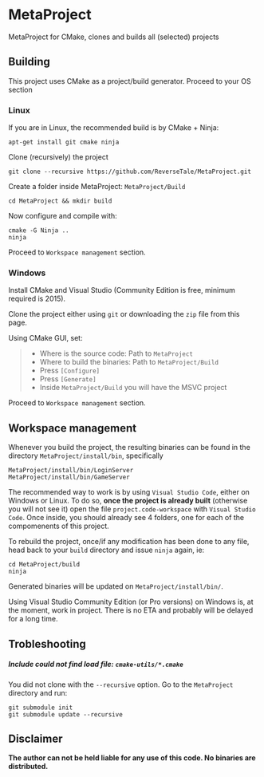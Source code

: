 # MetaProject
MetaProject for CMake, clones and builds all (selected) projects

## Building

This project uses CMake as a project/build generator. Proceed to your OS section

### Linux

If you are in Linux, the recommended build is by CMake + Ninja:
```
apt-get install git cmake ninja
```

Clone (recursively) the project

```
git clone --recursive https://github.com/ReverseTale/MetaProject.git
```
 
Create a folder inside MetaProject: `MetaProject/Build`

```
cd MetaProject && mkdir build
```

Now configure and compile with:

```
cmake -G Ninja ..
ninja
``` 

Proceed to `Workspace management` section.

### Windows

Install CMake and Visual Studio (Community Edition is free, minimum required is 2015).

Clone the project either using `git` or downloading the `zip` file from this page.

Using CMake GUI, set: 

> * Where is the source code: Path to `MetaProject`
> * Where to build the binaries: Path to `MetaProject/Build`
> * Press `[Configure]`
> * Press `[Generate]`
> * Inside `MetaProject/Build` you will have the MSVC project

Proceed to `Workspace management` section.

## Workspace management

Whenever you build the project, the resulting binaries can be found in the directory `MetaProject/install/bin`, specifically

```
MetaProject/install/bin/LoginServer
MetaProject/install/bin/GameServer
```

The recommended way to work is by using `Visual Studio Code`, either on Windows or Linux. To do so, **once the project is already built** (otherwise you will not see it) open the file `project.code-workspace` with `Visual Studio Code`. Once inside, you should already see 4 folders, one for each of the compomenents of this project.

To rebuild the project, once/if any modification has been done to any file, head back to your `build` directory and issue `ninja` again, ie:
```
cd MetaProject/build
ninja
```

Generated binaries will be updated on `MetaProject/install/bin/`.

Using Visual Studio Community Edition (or Pro versions) on Windows is, at the moment, work in project. There is no ETA and probably will be delayed for a long time.


Trobleshooting
--------------
##### Include could not find load file: `cmake-utils/*.cmake`

You did not clone with the `--recursive` option. Go to the `MetaProject` directory and run:

```
git submodule init
git submodule update --recursive
```

## Disclaimer

**The author can not be held liable for any use of this code. No binaries are distributed.**
